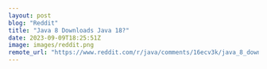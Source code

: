 ```yaml
---
layout: post
blog: "Reddit"
title: "Java 8 Downloads Java 18?"
date: 2023-09-09T18:25:51Z
image: images/reddit.png
remote_url: "https://www.reddit.com/r/java/comments/16ecv3k/java_8_downloads_java_18/"
---
```

